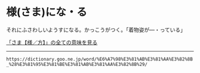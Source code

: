 # 様(さま)にな・る

それにふさわしいようすになる。かっこうがつく。「着物姿が―・っている」

[「さま【様／方】」の全ての意味を見る](https://dictionary.goo.ne.jp/word/%E6%A7%98_%28%E3%81%95%E3%81%BE%29/#jn-89200)

---
`https://dictionary.goo.ne.jp/word/%E6%A7%98%E3%81%AB%E3%81%AA%E3%82%8B_%28%E3%81%95%E3%81%BE%E3%81%AB%E3%81%AA%E3%82%8B%29/`